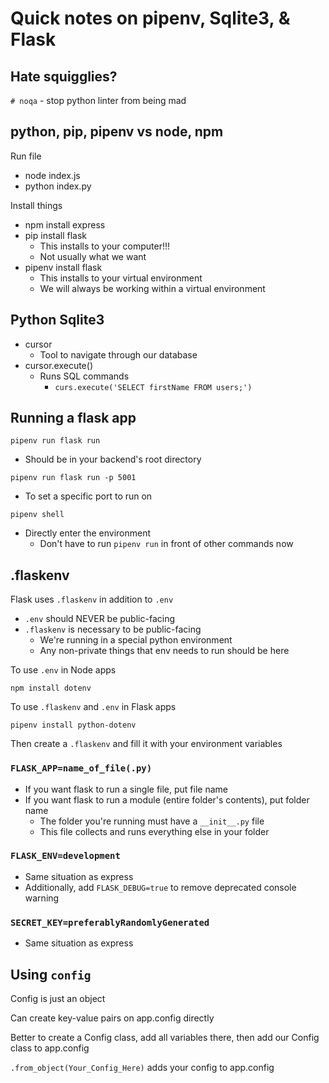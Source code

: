 # Quick notes on pipenv, Sqlite3, & Flask

## Hate squigglies?

`# noqa` - stop python linter from being mad

## python, pip, pipenv vs node, npm

Run file

- node index.js
- python index.py

Install things

- npm install express
- pip install flask
  - This installs to your computer!!!
  - Not usually what we want
- pipenv install flask
  - This installs to your virtual environment
  - We will always be working within a virtual environment

## Python Sqlite3

- cursor
  - Tool to navigate through our database
- cursor.execute()
  - Runs SQL commands
    - `curs.execute('SELECT firstName FROM users;')`

## Running a flask app

`pipenv run flask run`

- Should be in your backend's root directory

`pipenv run flask run -p 5001`

- To set a specific port to run on

`pipenv shell`

- Directly enter the environment
  - Don't have to run `pipenv run` in front of other commands now

## .flaskenv

Flask uses `.flaskenv` in addition to `.env`

- `.env` should NEVER be public-facing
- `.flaskenv` is necessary to be public-facing
  - We're running in a special python environment
  - Any non-private things that env needs to run should be here

To use `.env` in Node apps

```shell
npm install dotenv
```

To use `.flaskenv` and `.env` in Flask apps

```shell
pipenv install python-dotenv
```

Then create a `.flaskenv` and fill it with your environment variables

### `FLASK_APP=name_of_file(.py)`

- If you want flask to run a single file, put file name
- If you want flask to run a module (entire folder's contents), put folder name
  - The folder you're running must have a `__init__.py` file
  - This file collects and runs everything else in your folder

### `FLASK_ENV=development`

- Same situation as express
- Additionally, add `FLASK_DEBUG=true` to remove deprecated console warning

### `SECRET_KEY=preferablyRandomlyGenerated`

- Same situation as express

## Using `config`

Config is just an object

Can create key-value pairs on app.config directly

Better to create a Config class, add all variables there, then add our Config class to app.config

`.from_object(Your_Config_Here)` adds your config to app.config
